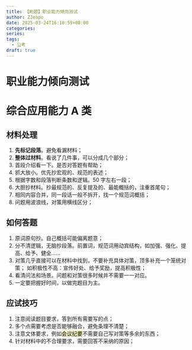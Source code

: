 ```yaml
---
title: 【刷题】职业能力倾向测试
author: ZJeapo
date: 2025-03-24T16:10:59+08:00
categories: 
series: 
tags:
  - 公考
draft: true
---
```

# 职业能力倾向测试


# 综合应用能力 A 类

## 材料处理
1. **先标记段落**。避免看漏材料；
2. **整体过材料**。看说了几件事，可以分成几个部分；
3. 首段介绍看一下。是否对答题有帮助；
4. 抓大放小。优先抄宏观的、规范的表述；
5. 根据字数和段落判断条数和逻辑。50 字左右一段；
6. 大胆抄材料。抄最规范的、反复提及的、最能概括的，注重首尾句；
7. 相同内容合并，同一段话一般不拆开，找一个规范词概括；
8. 问题用波浪线，对策用横线区分；

## 如何答题
1. 原词原句抄。自己概括可能偏离题意；
2. 分不清逻辑，无脑抄段落。前置词，规范词用动宾结构，如加强、强化、提高、给予、健全……
3. 对策几乎直接可以在材料中找到，不要补充具体对策，顶多补充一个笼统对策；
	如积极性不高：宣传好处、给予奖励，提高积极性；
4. 看清问法和场景。问题和对策很多时候并不需要一一对应。 
5. 一定要把握好时间，以做完题目为主。


## 应试技巧
1. 注意阅读题目要求，答到所有需要写的点；
2. 多个点需要考虑是否能够融合，避免条理不清楚；
3. 注意文体要求，例如<mark style="background: #FFF3A3A6;">会议纪要</mark>不需要自己写对策等多余的东西；
4. 针对材料中的不合理要求，需要回答不采纳的原因；